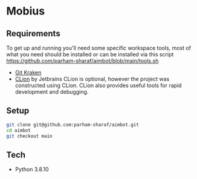 # Mobius

## Requirements

To get up and running you'll need some specific workspace tools, most of what you need should be installed or can be installed via this script https://github.com/parham-sharaf/aimbot/blob/main/tools.sh

- [Git Kraken](https://www.gitkraken.com/ "Git Kraken")
- [CLion](https://www.jetbrains.com/clion/?gclid=CjwKCAjwieuGBhAsEiwA1Ly_nUPyt8CykMv7iFiZheXmYp3OlAWZf8CTS5MXTNdNzVc2MOTuLwepaRoC0EUQAvD_BwE "CLion") by Jetbrains
  CLion is optional, however the project was constructed using CLion. CLion also provides useful tools for rapid development and debugging.

## Setup

```bash
git clone git@github.com:parham-sharaf/aimbot.git
cd aimbot
git checkout main
```

## Tech

- Python 3.8.10
